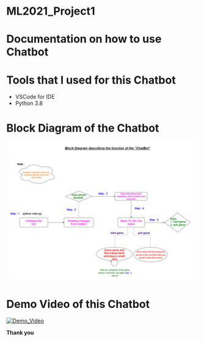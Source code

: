 # ML2021_Project1

# Documentation on how to use Chatbot


# Tools that I used for this Chatbot
- VSCode for IDE
- Python 3.8
# Block Diagram of the Chatbot
![](L5_chatbot_block_dig.png)

# Demo Video of this Chatbot
[![Demo_Video](https://img.youtube.com/vi/-EH3yewkfAw/0.jpg)](https://www.youtube.com/watch?v=-EH3yewkfAw)

**Thank you**
